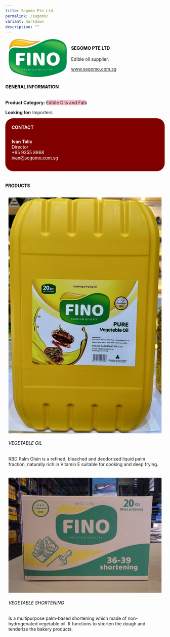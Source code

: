 ```yaml
---
title: Segomo Pte Ltd
permalink: /segomo/
variant: markdown
description: ""
---
```

<div class="flex-paragraph">
	<div style="display: flex; flex-wrap: wrap;" class="flex-container">
		<div style="flex: 1 1 40%; display: block;" class="card sgds">
			<img src="/images/segomo_logo.png">
		</div>
		<div style="flex: 1 1 58%; display: block; margin-left: 3px" class="card-sgds">
			<h4 style="text-transform: uppercase; color: black;"><b>Segomo Pte Ltd</b></h4>
			<p>Edible oil supplier.</p>
			<p><a target="_blank" href="https://www.segomo.com.sg">www.segomo.com.sg</a></p>
		</div>
	</div>
</div>

<h4 style="text-transform: uppercase; color: black;">
	<b>General Information</b>
</h4>
<div style="display: flex; flex-wrap: wrap;" class="flex-container">
	<div style="flex: 1 1 65%; display: block; align-self: stretch" class="card sgds">
		<div class="flex-paragraph">
			<p>
				<b>Product Category: </b>
				<span style="background-color: pink; border-radius: 10px;">Edible Oils and Fats</span>
			</p>
			<p style="margin-bottom: 10px;">
				<b>Looking for: </b>Importers
			</p>
		</div>
	</div>
	<div style="flex: 1 1 35%; padding: 10px; display: block; background-color: maroon; border-radius: 25px; align-self: center;" class="card sgds">
		<h4 style="color: white; margin-top: 10px; margin-left: 10px;">CONTACT</h4>
		<div class="flex-paragraph">
			<p style="padding: 10px; color: white;">
				<b>Ivan Tolic</b>
				<br>Director<br>+65 9355 8868<br>
				<a style="color: white;" href="mailto:ivan@segomo.com.sg">ivan@segomo.com.sg</a>
			</p>
		</div>
	</div>
</div>
<br>
<h4 style="text-transform: uppercase; color: black;">
	<b>Products</b>
</h4>
<div style="display: flex; flex-wrap: wrap;">
	<div style="flex: 1 1 47%; margin: 10px; display: block;" class="card sgds">
		<div style="display: block;" class="flex-image">
			<img src="/images/segomo_product_01.jpg">
		</div>
		<div class="flex-paragraph">
			<h6 style="text-transform: uppercase; color: black;">Vegetable Oil</h6>
			<p>RBD Palm Olein is a refined, bleached and deodorized liquid palm fraction, naturally rich in Vitamin E suitable for cooking and deep frying.</p>
		</div>
	</div>
	<div style="flex: 1 1 47%; margin: 10px; display: block;" class="card sgds">
		<div style="display: block;" class="flex-image">
			<img src="/images/segomo_product_02.jpg">
		</div>
		<div class="flex-paragraph">
			<h6 style="text-transform: uppercase; color: black;">Vegetable Shortening</h6>
			<p>Is a multipurpose palm-based shortening which made of non-hydrogenated vegetable oil. It functions to shorten the dough and tenderize the bakery products.</p>
		</div>
	</div>
</div>
